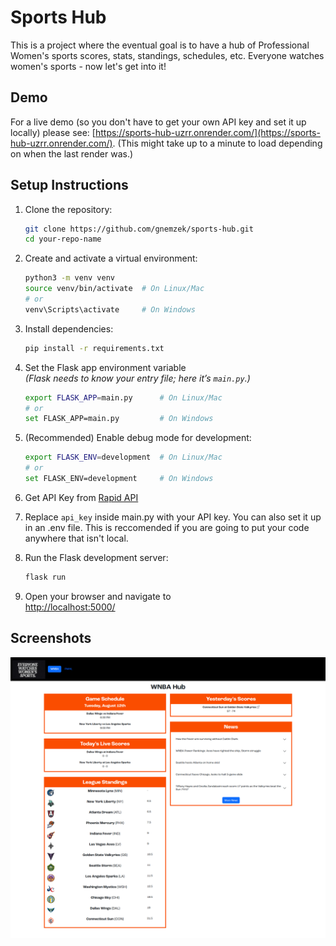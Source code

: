 # Sports Hub
This is a project where the eventual goal is to have a hub of Professional Women's sports scores, stats, standings, schedules, etc. Everyone watches women's sports - now let's get into it! 

## Demo
For a live demo (so you don't have to get your own API key and set it up locally) please see: [https://sports-hub-uzrr.onrender.com/](https://sports-hub-uzrr.onrender.com/). (This might take up to a minute to load depending on when the last render was.)

## Setup Instructions

1. Clone the repository:
    ```bash
    git clone https://github.com/gnemzek/sports-hub.git
    cd your-repo-name
    ```

2. Create and activate a virtual environment:
    ```bash
    python3 -m venv venv
    source venv/bin/activate  # On Linux/Mac
    # or
    venv\Scripts\activate     # On Windows
    ```

3. Install dependencies:
    ```bash
    pip install -r requirements.txt
    ```

4. Set the Flask app environment variable  
   _(Flask needs to know your entry file; here it’s `main.py`.)_
    ```bash
    export FLASK_APP=main.py      # On Linux/Mac
    # or
    set FLASK_APP=main.py         # On Windows
    ```

5. (Recommended) Enable debug mode for development:
    ```bash
    export FLASK_ENV=development  # On Linux/Mac
    # or
    set FLASK_ENV=development     # On Windows
    ```
6. Get API Key from [Rapid API](https://rapidapi.com/belchiorarkad-FqvHs2EDOtP/api/wnba-api)

7. Replace ```api_key``` inside main.py with your API key. You can also set it up in an .env file. This is reccomended if you are going to put your code anywhere that isn't local. 

8. Run the Flask development server:
    ```bash
    flask run
    ```
9. Open your browser and navigate to  
   [http://localhost:5000/](http://localhost:5000/)

## Screenshots

![Screenshot of WNBA Hub](static/WNBA_Ex_1.png "WNBA Hub")
